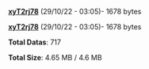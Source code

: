 [**xyT2rj78**](/data/xyT2rj78.txt) (29/10/22 - 03:05)- 1678 bytes

[**xyT2rj78**](/data/xyT2rj78.txt) (29/10/22 - 03:05)- 1678 bytes

**Total Datas**: 717

**Total Size**: 4.65 MB / 4.6 MB